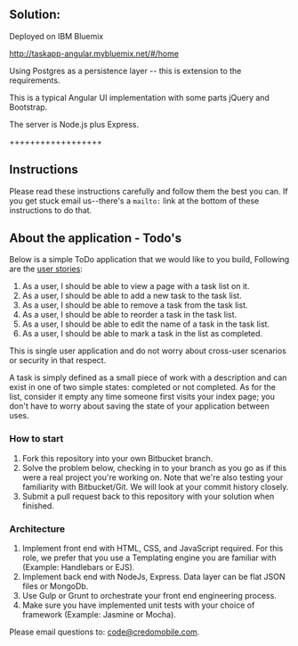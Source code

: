 ## Solution:


Deployed on IBM Bluemix

http://taskapp-angular.mybluemix.net/#/home

Using Postgres as a persistence layer -- this is extension to the requirements.

This is a typical Angular UI implementation with some parts jQuery and Bootstrap.

The server is Node.js plus Express.


++++++++++++++++++

## Instructions

Please read these instructions carefully and follow them the best you can. If you get stuck email us--there's a ```mailto:``` link at the bottom of these instructions to do that.

## About the application - Todo's

Below is a simple ToDo application that we would like to you build, Following are the [user stories](https://www.mountaingoatsoftware.com/agile/user-stories):

1. As a user, I should be able to view a page with a task list on it.
2. As a user, I should be able to add a new task to the task list.
3. As a user, I should be able to remove a task from the task list.
4. As a user, I should be able to reorder a task in the task list.
5. As a user, I should be able to edit the name of a task in the task list.
6. As a user, I should be able to mark a task in the list as completed.

This is single user application and do not worry about cross-user scenarios or security in that respect.

A task is simply defined as a small piece of work with a description and can exist in one of two simple states: completed or not completed. As for the list, consider it empty any time someone first visits your index page; you don't have to worry about saving the state of your application between uses.

### How to start

1. Fork this repository into your own Bitbucket branch.
2. Solve the problem below, checking in to your branch as you go as if this were a real project you're working on. Note that we're also testing your familiarity with Bitbucket/Git. We will look at your commit history closely.
3. Submit a pull request back to this repository with your solution when finished.

### Architecture

1. Implement front end with HTML, CSS, and JavaScript required. For this role, we prefer that you use a Templating engine you are familiar with (Example: Handlebars or EJS). 
2. Implement back end with NodeJs, Express. Data layer can be flat JSON files or MongoDb. 
3. Use Gulp or Grunt to orchestrate your front end engineering process.
4. Make sure you have implemented unit tests with your choice of framework (Example: Jasmine or Mocha).


Please email questions to: code@credomobile.com.